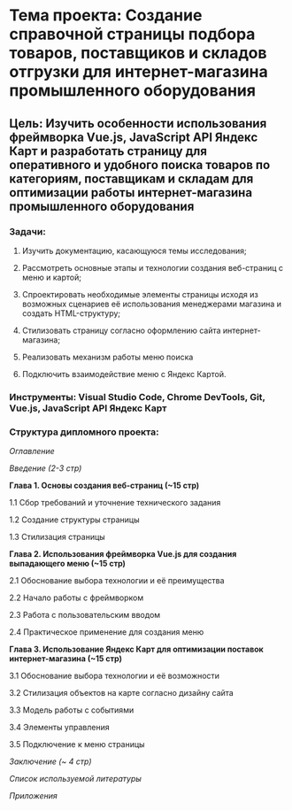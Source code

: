 # **Тема проекта**: Создание справочной страницы подбора товаров, поставщиков и складов отгрузки для интернет-магазина промышленного оборудования

## **Цель**: Изучить особенности использования фреймворка Vue.js, JavaScript API Яндекс Карт и разработать страницу для оперативного и удобного поиска товаров по категориям, поставщикам и складам для оптимизации работы интернет-магазина промышленного оборудования

### **Задачи**:

1. Изучить документацию, касающуюся темы исследования;

2. Рассмотреть основные этапы и технологии создания веб-страниц с меню и картой;

3. Спроектировать необходимые элементы страницы исходя из возможных сценариев её использования менеджерами магазина и создать HTML-структуру;

4. Стилизовать страницу согласно оформлению сайта интернет-магазина;

5. Реализовать механизм работы меню поиска

6. Подключить взаимодействие меню с Яндекс Картой.

### **Инструменты**: Visual Studio Code, Chrome DevTools, Git, Vue.js, JavaScript API Яндекс Карт

### **Структура дипломного проекта**:

_Оглавление_

_Введение (2-3 стр)_

**Глава 1. Основы создания веб-страниц (~15 стр)**

1.1 Сбор требований и уточнение технического задания

1.2 Создание структуры страницы

1.3 Стилизация страницы

**Глава 2. Использования фреймворка Vue.js для создания выпадающего меню (~15 стр)**

2.1 Обоснование выбора технологии и её преимущества

2.2 Начало работы с фреймворком

2.3 Работа с пользовательским вводом

2.4 Практическое применение для создания меню

**Глава 3. Использование Яндекс Карт для оптимизации поставок интернет-магазина (~15 стр)**

3.1 Обоснование выбора технологии и её возможности

3.2 Стилизация объектов на карте согласно дизайну сайта

3.3 Модель работы с событиями

3.4 Элементы управления

3.5 Подключение к меню страницы

_Заключение (~ 4 стр)_

_Список используемой литературы_

_Приложения_
